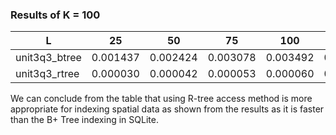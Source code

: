 <h3> Results of K = 100 </h3>

| L             | 25      | 50    | 75     | 100    | 125    |    
| ------------- | ----    | ----  | ----   | ----   | ----   | 
| unit3q3_btree |0.001437|0.002424|0.003078|0.003492|0.004321|
| unit3q3_rtree |0.000030|0.000042|0.000053|0.000060|0.000082|


We can conclude from the table that using R-tree access method is more appropriate for indexing spatial data 
as shown from the results as it is faster than the B+ Tree indexing in SQLite.
